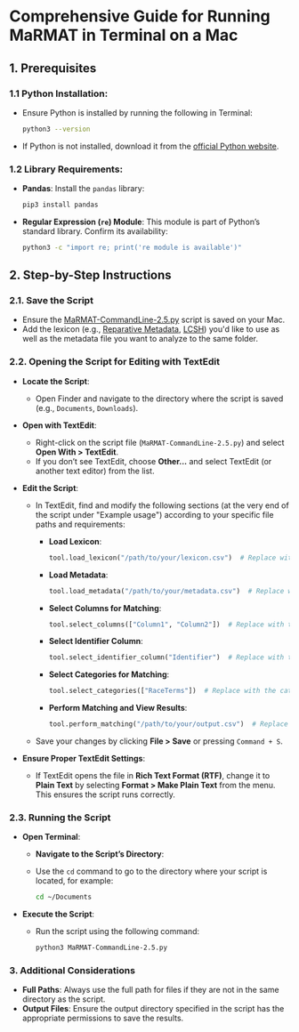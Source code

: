 # Comprehensive Guide for Running MaRMAT in Terminal on a Mac

## 1. Prerequisites

### 1.1 **Python Installation**: 
   - Ensure Python is installed by running the following in Terminal:

      ```bash
     python3 --version
     ```
      
   - If Python is not installed, download it from the [official Python website](https://www.python.org/downloads/).

### 1.2 **Library Requirements**:
   - **Pandas**: Install the `pandas` library:
     
     ```bash
     pip3 install pandas
     ```
     
   - **Regular Expression (`re`) Module**: This module is part of Python’s standard library. Confirm its availability:
     
     ```bash
     python3 -c "import re; print('re module is available')"
     ```

## 2. Step-by-Step Instructions

### 2.1. **Save the Script**
   - Ensure the [MaRMAT-CommandLine-2.5.py](https://github.com/marriott-library/MaRMAT/blob/main/Code/MaRMAT-CommandLine-2.5.py) script is saved on your Mac.
   - Add the lexicon (e.g., [Reparative Metadata](https://github.com/marriott-library/MaRMAT/blob/main/Code/reparative-metadata-lexicon.csv), [LCSH](https://github.com/marriott-library/MaRMAT/blob/main/Code/LCSH-lexicon.csv)) you'd like to use as well as the metadata file you want to analyze to the same folder. 

### 2.2. **Opening the Script for Editing with TextEdit**

   - **Locate the Script**:
      - Open Finder and navigate to the directory where the script is saved (e.g., `Documents`, `Downloads`).

   - **Open with TextEdit**:
      - Right-click on the script file (`MaRMAT-CommandLine-2.5.py`) and select **Open With > TextEdit**.
      - If you don’t see TextEdit, choose **Other...** and select TextEdit (or another text editor) from the list.

   - **Edit the Script**:
      - In TextEdit, find and modify the following sections (at the very end of the script under "Example usage") according to your specific file paths and requirements:

        - **Load Lexicon**:
          
          ```python
          tool.load_lexicon("/path/to/your/lexicon.csv")  # Replace with the path to your lexicon CSV file.
          ```

        - **Load Metadata**:
          
          ```python
          tool.load_metadata("/path/to/your/metadata.csv")  # Replace with the path to your metadata CSV file.
          ```

        - **Select Columns for Matching**:
          
          ```python
          tool.select_columns(["Column1", "Column2"])  # Replace with the metadata column names you want to analyze.
          ```

        - **Select Identifier Column**:
          
          ```python
          tool.select_identifier_column("Identifier")  # Replace with the name of your identifier column (e.g., a record ID number).
          ```

        - **Select Categories for Matching**:
          
          ```python
          tool.select_categories(["RaceTerms"])  # Replace with the categories from the lexicon that you want to search for.
          ```

        - **Perform Matching and View Results**:
          
          ```python
          tool.perform_matching("/path/to/your/output.csv")  # Replace with the path to your output file.
          ```

      - Save your changes by clicking **File > Save** or pressing `Command + S`.

   - **Ensure Proper TextEdit Settings**:
      - If TextEdit opens the file in **Rich Text Format (RTF)**, change it to **Plain Text** by selecting **Format > Make Plain Text** from the menu. This ensures the script runs correctly.

### 2.3. **Running the Script**

   - **Open Terminal**:
     
      - **Navigate to the Script’s Directory**:
      - Use the `cd` command to go to the directory where your script is located, for example:
        
        ```bash
        cd ~/Documents
        ```
   
   - **Execute the Script**:
      - Run the script using the following command:
        
        ```bash
        python3 MaRMAT-CommandLine-2.5.py
        ```

### 3. Additional Considerations

- **Full Paths**: Always use the full path for files if they are not in the same directory as the script.
- **Output Files**: Ensure the output directory specified in the script has the appropriate permissions to save the results.
